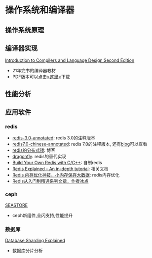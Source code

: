 # 操作系统和编译器

## 操作系统原理

## 编译器实现

[Introduction to Compilers and Language Design Second Edition](https://www3.nd.edu/~dthain/compilerbook/)
* 21年完书的编译器教材
* PDF版本可以点击[>这里<](https://www3.nd.edu/~dthain/compilerbook/compilerbook.pdf)下载

## 性能分析

## 应用软件

### redis
* [redis-3.0-annotated](https://github.com/huangz1990/redis-3.0-annotated): redis 3.0的注释版本
* [redis7.0-chinese-annotated](https://github.com/CN-annotation-team/redis7.0-chinese-annotated): redis 7.0的注释版本, 还有[blog](https://www.eririspace.cn/tags/Redis/)可以查看
* [redis的分布式锁](https://wendajiang.github.io/redis-distribute-lock/): 博客
* [dragonfly](https://github.com/dragonflydb/dragonfly): redis的替代实现
* [Build Your Own Redis with C/C++](https://build-your-own.org/redis/): 自制redis
* [Redis Explained - An in-depth tutorial](https://architecturenotes.co/redis/): 相关文档
* [Redis 内存优化神技，小内存保存大数据](https://segmentfault.com/a/1190000042103541): redis内存优化
* [Redis从入门到精通系列文章，作者冰点](https://developer.aliyun.com/profile/ujrt3rttdmono?source=5176.11533457&userCode=e4nptrfl)

### ceph
[SEASTORE](https://docs.ceph.com/en/quincy/dev/seastore/)
* ceph新组件,全闪支持,性能提升

### 数据库

[Database Sharding Explained](https://architecturenotes.co/database-sharding-explained/?continueFlag=24b2e01413fd53e24a2779b4a664ca16)
* 数据库分片分析